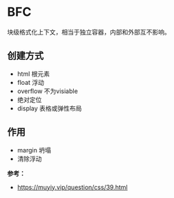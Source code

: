 # BFC

  块级格式化上下文，相当于独立容器，内部和外部互不影响。

## 创建方式
- html  根元素
- float 浮动
- overflow 不为visiable
- 绝对定位
- display 表格或弹性布局

## 作用
- margin 坍塌
- 清除浮动 

**参考：**
- <https://muyiy.vip/question/css/39.html>